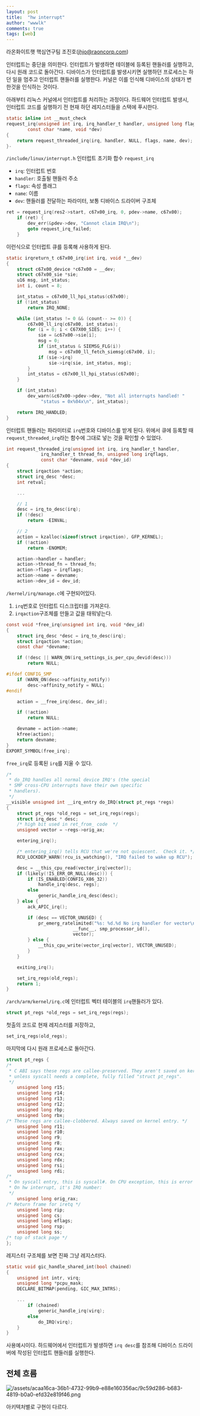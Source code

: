 ```yaml
---
layout: post
title:  "hw interrupt"
author: "wwwlk"
comments: true
tags: [web]
---
```


라온화이트햇 핵심연구팀 조진호([jhjo@raoncorp.com](mailto:jhjo@raoncorp.com))


인터럽트는 중단을 의미한다. 인터럽트가 발생하면 테이블에 등록된 핸들러를 실행하고, 다시 원래 코드로 돌아간다. 디바이스가 인터럽트를 발생시키면 실행하던 프로세스는 하던 일을 멈추고 인터럽트 핸들러를 실행한다. 커널은 이를 인식해 디바이스의 상태가 변한것을 인식하는 것이다.

아래부터 리눅스 커널에서 인터럽트를 처리하는 과정이다. 하드웨어 인터럽트 발생시, 인터럽트 코드를 실행하기 전 현재 하던 레지스터들을 스택에 푸시한다.

```c
static inline int __must_check
request_irq(unsigned int irq, irq_handler_t handler, unsigned long flags,
	    const char *name, void *dev)
{
	return request_threaded_irq(irq, handler, NULL, flags, name, dev);
}-
```

`/include/linux/interrupt.h` 인터럽트 초기화 합수 `request_irq`

- `irq`: 인터럽트 번호
- `handler`: 호출될 핸들러 주소
- `flags`: 속성 플래그
- `name`: 이름
- `dev`: 핸들러를 전달하는 파라미터, 보통 디바이스 드라이버 구조체

```c
ret = request_irq(res2->start, c67x00_irq, 0, pdev->name, c67x00);
	if (ret) {
		dev_err(&pdev->dev, "Cannot claim IRQ\n");
		goto request_irq_failed;
	}
```

이런식으로 인터럽트 큐를 등록해 사용하게 된다.

```c
static irqreturn_t c67x00_irq(int irq, void *__dev)
{
	struct c67x00_device *c67x00 = __dev;
	struct c67x00_sie *sie;
	u16 msg, int_status;
	int i, count = 8;

	int_status = c67x00_ll_hpi_status(c67x00);
	if (!int_status)
		return IRQ_NONE;

	while (int_status != 0 && (count-- >= 0)) {
		c67x00_ll_irq(c67x00, int_status);
		for (i = 0; i < C67X00_SIES; i++) {
			sie = &c67x00->sie[i];
			msg = 0;
			if (int_status & SIEMSG_FLG(i))
				msg = c67x00_ll_fetch_siemsg(c67x00, i);
			if (sie->irq)
				sie->irq(sie, int_status, msg);
		}
		int_status = c67x00_ll_hpi_status(c67x00);
	}

	if (int_status)
		dev_warn(&c67x00->pdev->dev, "Not all interrupts handled! "
			 "status = 0x%04x\n", int_status);

	return IRQ_HANDLED;
}
```

인터럽트 핸들러는 파라미터로 `irq`번호와 디바이스를 받게 된다. 위에서 큐에 등록할 때 `request_threaded_irq`라는 함수에 그대로 넣는 것을 확인할 수 있었다.

```c
int request_threaded_irq(unsigned int irq, irq_handler_t handler,
			 irq_handler_t thread_fn, unsigned long irqflags,
			 const char *devname, void *dev_id)
{
	struct irqaction *action;
	struct irq_desc *desc;
	int retval;

	...

	// 1
	desc = irq_to_desc(irq);
	if (!desc)
		return -EINVAL;

	// 2
	action = kzalloc(sizeof(struct irqaction), GFP_KERNEL);
	if (!action)
		return -ENOMEM;

	action->handler = handler;
	action->thread_fn = thread_fn;
	action->flags = irqflags;
	action->name = devname;
	action->dev_id = dev_id;
```

`/kernel/irq/manage.c`에 구현되어있다.

1. `irq`번호로 인터럽트 디스크립터를 가져온다.
2. `irqaction`구조체를 만들고 값을 태워넣는다.

```c
const void *free_irq(unsigned int irq, void *dev_id)
{
	struct irq_desc *desc = irq_to_desc(irq);
	struct irqaction *action;
	const char *devname;

	if (!desc || WARN_ON(irq_settings_is_per_cpu_devid(desc)))
		return NULL;

#ifdef CONFIG_SMP
	if (WARN_ON(desc->affinity_notify))
		desc->affinity_notify = NULL;
#endif

	action = __free_irq(desc, dev_id);

	if (!action)
		return NULL;

	devname = action->name;
	kfree(action);
	return devname;
}
EXPORT_SYMBOL(free_irq);
```

`free_irq`로 등록된 `irq`를 지울 수 있다.

```c
/*
 * do_IRQ handles all normal device IRQ's (the special
 * SMP cross-CPU interrupts have their own specific
 * handlers).
 */
__visible unsigned int __irq_entry do_IRQ(struct pt_regs *regs)
{
	struct pt_regs *old_regs = set_irq_regs(regs);
	struct irq_desc * desc;
	/* high bit used in ret_from_ code  */
	unsigned vector = ~regs->orig_ax;

	entering_irq();

	/* entering_irq() tells RCU that we're not quiescent.  Check it. */
	RCU_LOCKDEP_WARN(!rcu_is_watching(), "IRQ failed to wake up RCU");

	desc = __this_cpu_read(vector_irq[vector]);
	if (likely(!IS_ERR_OR_NULL(desc))) {
		if (IS_ENABLED(CONFIG_X86_32))
			handle_irq(desc, regs);
		else
			generic_handle_irq_desc(desc);
	} else {
		ack_APIC_irq();

		if (desc == VECTOR_UNUSED) {
			pr_emerg_ratelimited("%s: %d.%d No irq handler for vector\n",
					     __func__, smp_processor_id(),
					     vector);
		} else {
			__this_cpu_write(vector_irq[vector], VECTOR_UNUSED);
		}
	}

	exiting_irq();

	set_irq_regs(old_regs);
	return 1;
}
```

`/arch/arm/kernel/irq.c`에 인터럽트 벡터 테이블의 `irq`핸들러가 있다.

```c
struct pt_regs *old_regs = set_irq_regs(regs);
```

첫출의 코드로 현재 레지스터를 저장하고, 

```c
set_irq_regs(old_regs);
```

마지막에 다시 원래 프로세스로 돌아간다.

```c
struct pt_regs {
/*
 * C ABI says these regs are callee-preserved. They aren't saved on kernel entry
 * unless syscall needs a complete, fully filled "struct pt_regs".
 */
	unsigned long r15;
	unsigned long r14;
	unsigned long r13;
	unsigned long r12;
	unsigned long rbp;
	unsigned long rbx;
/* These regs are callee-clobbered. Always saved on kernel entry. */
	unsigned long r11;
	unsigned long r10;
	unsigned long r9;
	unsigned long r8;
	unsigned long rax;
	unsigned long rcx;
	unsigned long rdx;
	unsigned long rsi;
	unsigned long rdi;
/*
 * On syscall entry, this is syscall#. On CPU exception, this is error code.
 * On hw interrupt, it's IRQ number:
 */
	unsigned long orig_rax;
/* Return frame for iretq */
	unsigned long rip;
	unsigned long cs;
	unsigned long eflags;
	unsigned long rsp;
	unsigned long ss;
/* top of stack page */
};
```

레지스터 구조체를 보면 진짜 그냥 레지스터다.

```c
static void gic_handle_shared_int(bool chained)
{
	unsigned int intr, virq;
	unsigned long *pcpu_mask;
	DECLARE_BITMAP(pending, GIC_MAX_INTRS);

	...
		if (chained)
			generic_handle_irq(virq);
		else
			do_IRQ(virq);
	}
}
```

사용예시이다. 하드웨어에서 인터럽트가 발생하면 `irq desc`를 참조해 디바이스 드라이버에 작성된 인터럽트 핸들러를 실행한다.

## 전체 흐름

![/assets/acaa16ca-36b1-4732-99b9-e88e160356ac/9c59d286-b683-4819-b0a0-efd32e819f46.png](/assets/acaa16ca-36b1-4732-99b9-e88e160356ac/9c59d286-b683-4819-b0a0-efd32e819f46.png)

아키텍처별로 구현이 다르다.